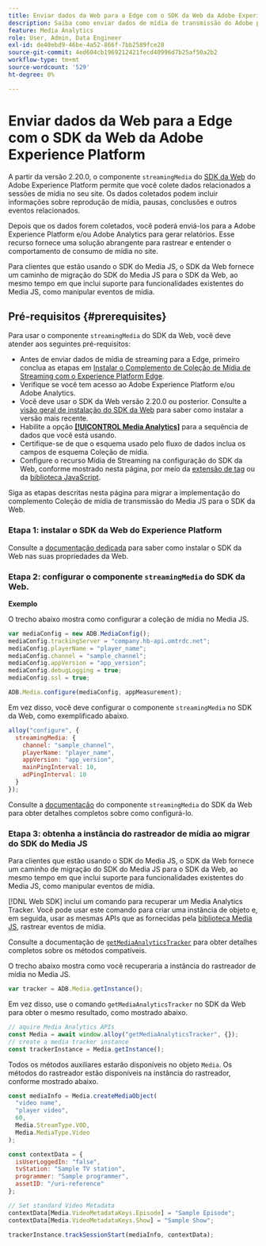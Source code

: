 ```yaml
---
title: Enviar dados da Web para a Edge com o SDK da Web da Adobe Experience Platform
description: Saiba como enviar dados de mídia de transmissão do Adobe para o Experience Platform Edge com o SDK da Web da Adobe Experience Platform.
feature: Media Analytics
role: User, Admin, Data Engineer
exl-id: de40ebd9-46be-4a52-866f-7bb2589fce28
source-git-commit: 4ed604cb1969212421fecd40996d7b25af50a2b2
workflow-type: tm+mt
source-wordcount: '529'
ht-degree: 0%

---
```


# Enviar dados da Web para a Edge com o SDK da Web da Adobe Experience Platform

A partir da versão 2.20.0, o componente `streamingMedia` do [SDK da Web](https://experienceleague.adobe.com/en/docs/experience-platform/web-sdk/home) do Adobe Experience Platform permite que você colete dados relacionados a sessões de mídia no seu site. Os dados coletados podem incluir informações sobre reprodução de mídia, pausas, conclusões e outros eventos relacionados.

Depois que os dados forem coletados, você poderá enviá-los para a Adobe Experience Platform e/ou Adobe Analytics para gerar relatórios. Esse recurso fornece uma solução abrangente para rastrear e entender o comportamento de consumo de mídia no site.

Para clientes que estão usando o SDK do Media JS, o SDK da Web fornece um caminho de migração do SDK do Media JS para o SDK da Web, ao mesmo tempo em que inclui suporte para funcionalidades existentes do Media JS, como manipular eventos de mídia.

## Pré-requisitos  {#prerequisites}

Para usar o componente `streamingMedia` do SDK da Web, você deve atender aos seguintes pré-requisitos:

* Antes de enviar dados de mídia de streaming para a Edge, primeiro conclua as etapas em [Instalar o Complemento de Coleção de Mídia de Streaming com o Experience Platform Edge](/help/implementation/edge/implementation-edge.md).
* Verifique se você tem acesso ao Adobe Experience Platform e/ou Adobe Analytics.
* Você deve usar o SDK da Web versão 2.20.0 ou posterior. Consulte a [visão geral de instalação do SDK da Web](https://experienceleague.adobe.com/en/docs/experience-platform/web-sdk/install/overview) para saber como instalar a versão mais recente.
* Habilite a opção **[[!UICONTROL Media Analytics]](https://experienceleague.adobe.com/en/docs/experience-platform/datastreams/configure)** para a sequência de dados que você está usando.
* Certifique-se de que o esquema usado pelo fluxo de dados inclua os campos de esquema Coleção de mídia.
* Configure o recurso Mídia de Streaming na configuração do SDK da Web, conforme mostrado nesta página, por meio da [extensão de tag](#tag-extension) ou da [biblioteca JavaScript](#library).

Siga as etapas descritas nesta página para migrar a implementação do complemento Coleção de mídia de transmissão do Media JS para o SDK da Web.

### Etapa 1: instalar o SDK da Web do Experience Platform

Consulte a [documentação dedicada](https://experienceleague.adobe.com/en/docs/experience-platform/web-sdk/install/overview) para saber como instalar o SDK da Web nas suas propriedades da Web.

### Etapa 2: configurar o componente `streamingMedia` do SDK da Web.

**Exemplo**

O trecho abaixo mostra como configurar a coleção de mídia no Media JS.

```javascript
var mediaConfig = new ADB.MediaConfig();
mediaConfig.trackingServer = "company.hb-api.omtrdc.net";
mediaConfig.playerName = "player_name";
mediaConfig.channel = "sample_channel";
mediaConfig.appVersion = "app_version";
mediaConfig.debugLogging = true;
mediaConfig.ssl = true;

ADB.Media.configure(mediaConfig, appMeasurement);
```

Em vez disso, você deve configurar o componente `streamingMedia` no SDK da Web, como exemplificado abaixo.

```js
alloy("configure", {
  streamingMedia: {
    channel: "sample_channel",
    playerName: "player_name",
    appVersion: "app_version",
    mainPingInterval: 10,
    adPingInterval: 10
  }
});
```

Consulte a [documentação](https://experienceleague.adobe.com/en/docs/experience-platform/web-sdk/commands/configure/streamingmedia) do componente `streamingMedia` do SDK da Web para obter detalhes completos sobre como configurá-lo.

### Etapa 3: obtenha a instância do rastreador de mídia ao migrar do SDK do Media JS

Para clientes que estão usando o SDK do Media JS, o SDK da Web fornece um caminho de migração do SDK do Media JS para o SDK da Web, ao mesmo tempo em que inclui suporte para funcionalidades existentes do Media JS, como manipular eventos de mídia.

[!DNL Web SDK] inclui um comando para recuperar um Media Analytics Tracker. Você pode usar este comando para criar uma instância de objeto e, em seguida, usar as mesmas APIs que as fornecidas pela [biblioteca Media JS](https://adobe-marketing-cloud.github.io/media-sdks/reference/javascript_3x/APIReference.html), rastrear eventos de mídia.

Consulte a documentação de [`getMediaAnalyticsTracker`](https://experienceleague.adobe.com/en/docs/experience-platform/web-sdk/commands/getmediaanalyticstracker) para obter detalhes completos sobre os métodos compatíveis.

O trecho abaixo mostra como você recuperaria a instância do rastreador de mídia no Media JS.

```javascript
var tracker = ADB.Media.getInstance();
```

Em vez disso, use o comando `getMediaAnalyticsTracker` no SDK da Web para obter o mesmo resultado, como mostrado abaixo.

```js
// aquire Media Analytics APIs
const Media = await window.alloy("getMediaAnalyticsTracker", {});
// create a media tracker instance
const trackerInstance = Media.getInstance();
```

Todos os métodos auxiliares estarão disponíveis no objeto `Media`. Os métodos do rastreador estão disponíveis na instância do rastreador, conforme mostrado abaixo.

```js
const mediaInfo = Media.createMediaObject(
  "video name",
  "player video",
  60,
  Media.StreamType.VOD,
  Media.MediaType.Video
);

const contextData = {
  isUserLoggedIn: "false",
  tvStation: "Sample TV station",
  programmer: "Sample programmer",
  assetID: "/uri-reference"
};

// Set standard Video Metadata
contextData[Media.VideoMetadataKeys.Episode] = "Sample Episode";
contextData[Media.VideoMetadataKeys.Show] = "Sample Show";

trackerInstance.trackSessionStart(mediaInfo, contextData);
```
